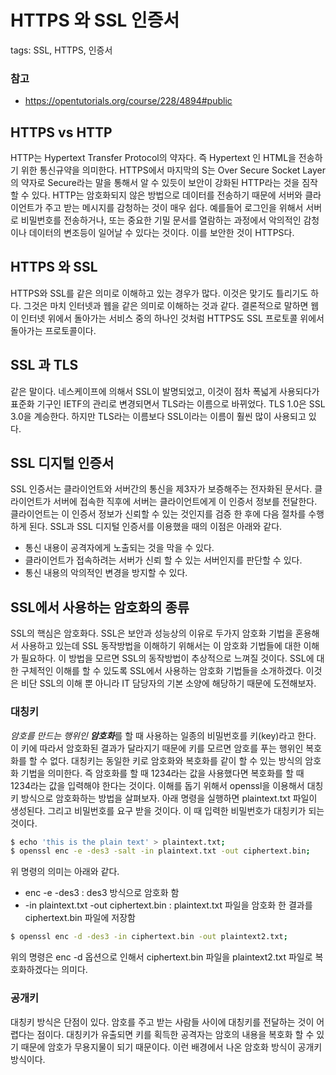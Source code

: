 # HTTPS 와 SSL 인증서

tags: SSL, HTTPS, 인증서

### 참고
 - https://opentutorials.org/course/228/4894#public


## HTTPS vs HTTP

HTTP는 Hypertext Transfer Protocol의 약자다. 즉 Hypertext 인 HTML을 전송하기 위한 통신규약을 의미한다. 
HTTPS에서 마지막의 S는 Over Secure Socket Layer의 약자로 Secure라는 말을 통해서 알 수 있듯이 보안이 강화된 HTTP라는 것을 짐작할 수 있다.
HTTP는 암호화되지 않은 방법으로 데이터를 전송하기 때문에 서버와 클라이언트가 주고 받는 메시지를 감청하는 것이 매우 쉽다. 
예를들어 로그인을 위해서 서버로 비밀번호를 전송하거나, 또는 중요한 기밀 문서를 열람하는 과정에서 악의적인 감청이나 데이터의 변조등이 일어날 수 있다는 것이다.
이를 보안한 것이 HTTPS다.



## HTTPS 와 SSL

HTTPS와 SSL를 같은 의미로 이해하고 있는 경우가 많다. 이것은 맞기도 틀리기도 하다. 
그것은 마치 인터넷과 웹을 같은 의미로 이해하는 것과 같다. 
결론적으로 말하면 웹이 인터넷 위에서 돌아가는 서비스 중의 하나인 것처럼 HTTPS도 SSL 프로토콜 위에서 돌아가는 프로토콜이다.



## SSL 과 TLS

같은 말이다. 네스케이프에 의해서 SSL이 발명되었고, 이것이 점차 폭넓게 사용되다가 표준화 기구인 IETF의 관리로 변경되면서 TLS라는 이름으로 바뀌었다. 
TLS 1.0은 SSL 3.0을 계승한다. 하지만 TLS라는 이름보다 SSL이라는 이름이 훨씬 많이 사용되고 있다.



## SSL 디지털 인증서

SSL 인증서는 클라이언트와 서버간의 통신을 제3자가 보증해주는 전자화된 문서다.
클라이언트가 서버에 접속한 직후에 서버는 클라이언트에게 이 인증서 정보를 전달한다.
클라이언트는 이 인증서 정보가 신뢰할 수 있는 것인지를 검증 한 후에 다음 절차를 수행하게 된다.
SSL과 SSL 디지털 인증서를 이용했을 때의 이점은 아래와 같다.

- 통신 내용이 공격자에게 노출되는 것을 막을 수 있다. 
- 클라이언트가 접속하려는 서버가 신뢰 할 수 있는 서버인지를 판단할 수 있다.
- 통신 내용의 악의적인 변경을 방지할 수 있다. 



## SSL에서 사용하는 암호화의 종류

SSL의 핵심은 암호화다. SSL은 보안과 성능상의 이유로 두가지 암호화 기법을 혼용해서 사용하고 있는데 SSL 동작방법을 이해하기 위해서는 이 암호화 기법들에 대한 이해가 필요하다.
이 방법을 모르면 SSL의 동작방법이 추상적으로 느껴질 것이다. SSL에 대한 구체적인 이해를 할 수 있도록 SSL에서 사용하는 암호화 기법들을 소개하겠다.
이것은 비단 SSL의 이해 뿐 아니라 IT 담당자의 기본 소양에 해당하기 때문에 도전해보자.

### 대칭키

*암호를 만드는 행위인 **암호화***를 할 때 사용하는 일종의 비밀번호를 키(key)라고 한다.
이 키에 따라서 암호화된 결과가 달라지기 때문에 키를 모르면 암호를 푸는 행위인 복호화를 할 수 없다.
대칭키는 동일한 키로 암호화와 복호화를 같이 할 수 있는 방식의 암호화 기법을 의미한다. 
즉 암호화를 할 때 1234라는 값을 사용했다면 복호화를 할 때 1234라는 값을 입력해야 한다는 것이다.
이해를 돕기 위해서 openssl을 이용해서 대칭키 방식으로 암호화하는 방법을 살펴보자. 
아래 명령을 실행하면 plaintext.txt 파일이 생성된다. 그리고 비밀번호를 요구 받을 것이다. 
이 때 입력한 비밀번호가 대칭키가 되는 것이다. 

```bash
$ echo 'this is the plain text' > plaintext.txt;
$ openssl enc -e -des3 -salt -in plaintext.txt -out ciphertext.bin;
```
위 명령의 의미는 아래와 같다.
- enc -e -des3 : des3 방식으로 암호화 함
- -in plaintext.txt -out ciphertext.bin : plaintext.txt 파일을 암호화 한 결과를 ciphertext.bin 파일에 저장함

```bash
$ openssl enc -d -des3 -in ciphertext.bin -out plaintext2.txt;
```
위의 명령은 enc -d 옵션으로 인해서 ciphertext.bin 파일을 plaintext2.txt 파일로 복호화하겠다는 의미다.


### 공개키

대칭키 방식은 단점이 있다. 암호를 주고 받는 사람들 사이에 대칭키를 전달하는 것이 어렵다는 점이다. 
대칭키가 유출되면 키를 획득한 공격자는 암호의 내용을 복호화 할 수 있기 때문에 암호가 무용지물이 되기 때문이다. 
이런 배경에서 나온 암호화 방식이 공개키방식이다.

